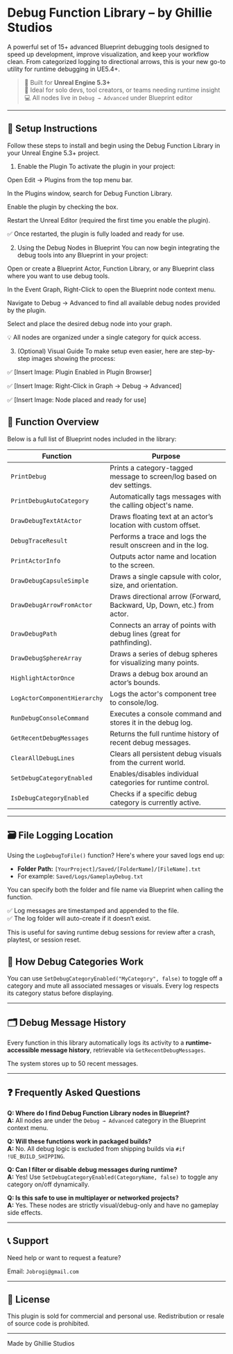 # Debug Function Library – by Ghillie Studios

A powerful set of 15+ advanced Blueprint debugging tools designed to speed up development, improve visualization, and keep your workflow clean. From categorized logging to directional arrows, this is your new go-to utility for runtime debugging in UE5.4+.

> 🔧 Built for **Unreal Engine 5.3+**  
> 🧠 Ideal for solo devs, tool creators, or teams needing runtime insight  
> 💻 All nodes live in `Debug → Advanced` under Blueprint editor

---

## 🔧 Setup Instructions
Follow these steps to install and begin using the Debug Function Library in your Unreal Engine 5.3+ project.

1. Enable the Plugin
To activate the plugin in your project:

Open Edit → Plugins from the top menu bar.

In the Plugins window, search for Debug Function Library.

Enable the plugin by checking the box.

Restart the Unreal Editor (required the first time you enable the plugin).

✅ Once restarted, the plugin is fully loaded and ready for use.

2. Using the Debug Nodes in Blueprint
You can now begin integrating the debug tools into any Blueprint in your project:

Open or create a Blueprint Actor, Function Library, or any Blueprint class where you want to use debug tools.

In the Event Graph, Right-Click to open the Blueprint node context menu.

Navigate to Debug → Advanced to find all available debug nodes provided by the plugin.

Select and place the desired debug node into your graph.

💡 All nodes are organized under a single category for quick access.

3. (Optional) Visual Guide
To make setup even easier, here are step-by-step images showing the process:

✅ [Insert Image: Plugin Enabled in Plugin Browser]

✅ [Insert Image: Right-Click in Graph → Debug → Advanced]

✅ [Insert Image: Node placed and ready for use]

## 🧩 Function Overview

Below is a full list of Blueprint nodes included in the library:

| Function | Purpose |
|---------|---------|
| `PrintDebug` | Prints a category-tagged message to screen/log based on dev settings. |
| `PrintDebugAutoCategory` | Automatically tags messages with the calling object's name. |
| `DrawDebugTextAtActor` | Draws floating text at an actor’s location with custom offset. |
| `DebugTraceResult` | Performs a trace and logs the result onscreen and in the log. |
| `PrintActorInfo` | Outputs actor name and location to the screen. |
| `DrawDebugCapsuleSimple` | Draws a single capsule with color, size, and orientation. |
| `DrawDebugArrowFromActor` | Draws directional arrow (Forward, Backward, Up, Down, etc.) from actor. |
| `DrawDebugPath` | Connects an array of points with debug lines (great for pathfinding). |
| `DrawDebugSphereArray` | Draws a series of debug spheres for visualizing many points. |
| `HighlightActorOnce` | Draws a debug box around an actor’s bounds. |
| `LogActorComponentHierarchy` | Logs the actor's component tree to console/log. |
| `RunDebugConsoleCommand` | Executes a console command and stores it in the debug log. |
| `GetRecentDebugMessages` | Returns the full runtime history of recent debug messages. |
| `ClearAllDebugLines` | Clears all persistent debug visuals from the current world. |
| `SetDebugCategoryEnabled` | Enables/disables individual categories for runtime control. |
| `IsDebugCategoryEnabled` | Checks if a specific debug category is currently active. |

---

## 🗃️ File Logging Location

Using the `LogDebugToFile()` function? Here's where your saved logs end up:

- **Folder Path:** `[YourProject]/Saved/[FolderName]/[FileName].txt`
- For example: `Saved/Logs/GameplayDebug.txt`

You can specify both the folder and file name via Blueprint when calling the function.

✅ Log messages are timestamped and appended to the file.  
✅ The log folder will auto-create if it doesn’t exist.

This is useful for saving runtime debug sessions for review after a crash, playtest, or session reset.

## 📂 How Debug Categories Work

You can use `SetDebugCategoryEnabled("MyCategory", false)` to toggle off a category and mute all associated messages or visuals. Every log respects its category status before displaying.

---

## 🗂️ Debug Message History

Every function in this library automatically logs its activity to a **runtime-accessible message history**, retrievable via `GetRecentDebugMessages`.

The system stores up to 50 recent messages.

---

## ❓ Frequently Asked Questions

**Q: Where do I find Debug Function Library nodes in Blueprint?**  
**A:** All nodes are under the `Debug → Advanced` category in the Blueprint context menu.

**Q: Will these functions work in packaged builds?**  
**A:** No. All debug logic is excluded from shipping builds via `#if !UE_BUILD_SHIPPING`.

**Q: Can I filter or disable debug messages during runtime?**  
**A:** Yes! Use `SetDebugCategoryEnabled(CategoryName, false)` to toggle any category on/off dynamically.

**Q: Is this safe to use in multiplayer or networked projects?**  
**A:** Yes. These nodes are strictly visual/debug-only and have no gameplay side effects.

---

## 📞 Support

Need help or want to request a feature?

Email: `Jobrogi@gmail.com`

---

## 🔐 License

This plugin is sold for commercial and personal use. Redistribution or resale of source code is prohibited.

---

Made by Ghillie Studios
